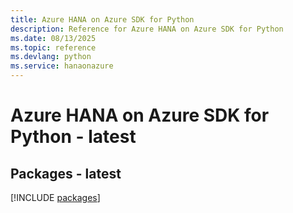 ```yaml
---
title: Azure HANA on Azure SDK for Python
description: Reference for Azure HANA on Azure SDK for Python
ms.date: 08/13/2025
ms.topic: reference
ms.devlang: python
ms.service: hanaonazure
---
```

# Azure HANA on Azure SDK for Python - latest
## Packages - latest
[!INCLUDE [packages](hana-on-azure-index.md)]